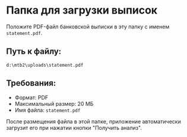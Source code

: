 # Папка для загрузки выписок

Положите PDF-файл банковской выписки в эту папку с именем `statement.pdf`.

## Путь к файлу:
```
d:\mtb2\uploads\statement.pdf
```

## Требования:
- Формат: PDF
- Максимальный размер: 20 МБ
- Имя файла: `statement.pdf`

После размещения файла в этой папке, приложение автоматически загрузит его при нажатии кнопки "Получить анализ".
